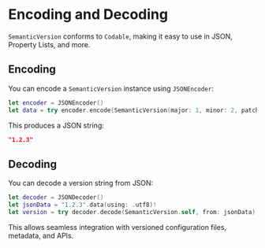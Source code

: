 # Encoding and Decoding

`SemanticVersion` conforms to `Codable`, making it easy to use in JSON, Property Lists, and more.

## Encoding

You can encode a `SemanticVersion` instance using `JSONEncoder`:

```swift
let encoder = JSONEncoder()
let data = try encoder.encode(SemanticVersion(major: 1, minor: 2, patch: 3))
```

This produces a JSON string:

```json
"1.2.3"
```

## Decoding

You can decode a version string from JSON:

```swift
let decoder = JSONDecoder()
let jsonData = "1.2.3".data(using: .utf8)!
let version = try decoder.decode(SemanticVersion.self, from: jsonData)
```

This allows seamless integration with versioned configuration files, metadata, and APIs.
